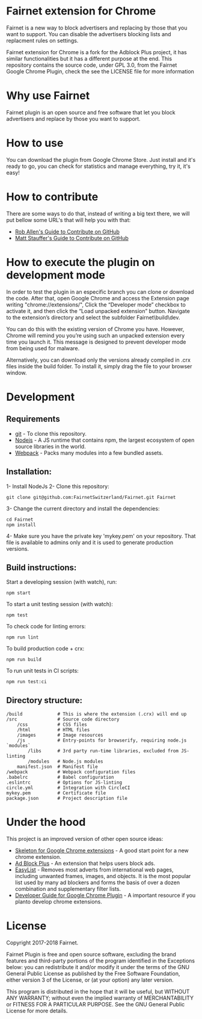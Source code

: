 Fairnet extension for Chrome
=================================
Fairnet is a new way to block advertisers and replacing by those that you want to support. You can disable the advertisers blocking lists and replacment rules on settings.

Fairnet extension for Chrome is a fork for the Adblock Plus project, it has similar functionalities but it has a different purpose at the end. This repository contains the source code, under GPL 3.0, from the Fairnet Google Chrome Plugin, check the see the LICENSE file for more information

# Why use Fairnet
Fairnet plugin is an open source and free software that let you block advertisers and replace by those you want to support. 

# How to use
You can download the plugin from Google Chrome Store. Just install and it's ready to go, you can check for statistics and manage everything, try it, it's easy!

# How to contribute
There are some ways to do that, instead of writing a big text there, we will put bellow some URL's that will help you with that:

* [Rob Allen's Guide to Contribute on GitHub](https://akrabat.com/the-beginners-guide-to-contributing-to-a-github-project/)
* [Matt Stauffer's Guide to Contribute on GitHub](https://mattstauffer.co/blog/how-to-contribute-to-an-open-source-github-project-using-your-own-fork)

# How to execute the plugin on development mode
In order to test the plugin in an especific branch you can clone or download the code. After that, open Google Chrome and access the Extension page writing "chrome://extensions/", Click the “Developer mode” checkbox to activate it, and then click the “Load unpacked extension” button. Navigate to the extension’s directory and select the subfolder Fairnet\build\dev.

You can do this with the existing version of Chrome you have. However, Chrome will remind you you’re using such an unpacked extension every time you launch it. This message is designed to prevent developer mode from being used for malware.

Alternatively, you can download only the versions already compiled in .crx files inside the build folder.
To install it, simply drag the file to your browser window.

# Development
## Requirements
* [git](https://git-scm.com) - To clone this repository.
* [Nodejs](https://nodejs.org/en/download/) - A JS runtime that contains npm, the largest ecosystem of open source libraries in the world.
* [Webpack](https://github.com/webpack/webpack) - Packs many modules into a few bundled assets.

## Installation:

1- Install NodeJs
2- Clone this repository:

    git clone git@github.com:FairnetSwitzerland/Fairnet.git Fairnet
    
3- Change the current directory and install the dependencies:

    cd Fairnet
    npm install

4- Make sure you have the private key 'mykey.pem' on your repository. That file is available to admins only and it is used to generate production versions.

## Build instructions:

Start a developing session (with watch), run:

    npm start

To start a unit testing session (with watch):

    npm test

To check code for linting errors:

    npm run lint

To build production code + crx:

    npm run build

To run unit tests in CI scripts:

    npm run test:ci
	
## Directory structure:

    /build             # This is where the extension (.crx) will end up
    /src               # Source code directory
        /css           # CSS files
        /html          # HTML files
        /images        # Image resources
        /js            # Entry-points for browserify, requiring node.js `modules`
            /libs      # 3rd party run-time libraries, excluded from JS-linting
            /modules   # Node.js modules
        manifest.json  # Manifest file   
    /webpack           # Webpack configuration files
    .babelrc           # Babel configuration
    .eslintrc          # Options for JS-linting
    circle.yml         # Integration with CircleCI
    mykey.pem          # Certificate file
    package.json       # Project description file

	
# Under the hood
This project is an improved version of other open source ideas:

* [Skeleton for Google Chrome extensions](https://github.com/salsita/chrome-extension-skeleton) - A good start point for a new chrome extension.
* [Ad Block Plus](https://github.com/adblockplus/adblockpluschrome) - An extension that helps users block ads.
* [EasyList](https://easylist.to/) -  Removes most adverts from international web pages, including unwanted frames, images, and objects. It is the most popular list used by many ad blockers and forms the basis of over a dozen combination and supplementary filter lists.
* [Developer Guide for Google Chrome Plugin](https://developer.chrome.com/extensions/faq) - A important resource if you planto develop chrome extensions.

# License
Copyright 2017-2018 Fairnet.

Fairnet Plugin is free and open source software, excluding the brand features and third-party portions of the program identified in the Exceptions below: you can redistribute it and/or modify it under the terms of the GNU General Public License as published by the Free Software Foundation, either version 3 of the License, or (at your option) any later version.

This program is distributed in the hope that it will be useful, but WITHOUT ANY WARRANTY; without even the implied warranty of MERCHANTABILITY or FITNESS FOR A PARTICULAR PURPOSE. See the GNU General Public License for more details.

